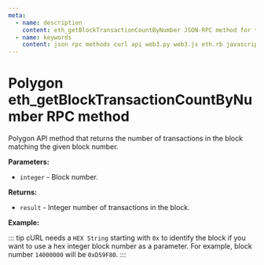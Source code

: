 ```yaml
---
meta:
  - name: description
    content: eth_getBlockTransactionCountByNumber JSON-RPC method for the Polygon API available with examples in web3.js, web3.py, eth.rb, and cURL.
  - name: keywords
    content: json rpc methods curl api web3.py web3.js eth.rb javascript python ruby polygon 
---
```


# Polygon eth_getBlockTransactionCountByNumber RPC method

Polygon API method that returns the number of transactions in the block matching the given block number. 

**Parameters:**  

* `integer` - Block number.

**Returns:** 

* `result` - Integer number of transactions in the block.

**Example:**

::: tip
cURL needs a `HEX String` starting with `0x` to identify the block if you want to use a hex integer block number as a parameter.
For example, block number `14000000` will be `0xD59F80`.
:::

<CodeSwitcher :languages="{js:'web3.js', py:'web3.py', rb:'eth.rb', cr:'cURL'}">
<template v-slot:js>

``` js
const Web3 = require("web3");
const node_url = "CHAINSTACK_NODE_URL";
const web3 = new Web3(node_url);
web3.eth.getBlockTransactionCount(32732976, (err, block) => {
  console.log(block)
})
```

</template>
<template v-slot:py>

``` py
from web3 import Web3  
node_url = "CHAINSTACK_NODE_URL" 
web3 = Web3(Web3.HTTPProvider(node_url)) 
print (web3.eth.get_block_transaction_count(32732976)) # A hex value starting with "0x" is accepted as well.
```

</template>
<template v-slot:rb>

``` rb
require "eth"
client = Eth::Client.create "CHAINSTACK_NODE_URL"
response = client.eth_get_block_transaction_count_by_number("0x1F37730")
puts response["result"].to_i(16)
```

</template>
<template v-slot:cr>

``` sh
curl -X POST "CHAINSTACK_NODE_URL" \
  -H "Content-Type: application/json" \
  --data '{"method":"eth_getBlockTransactionCountByNumber","params":["0x1F37730"],"id":1,"jsonrpc":"2.0"}'
```

</template>
</CodeSwitcher>